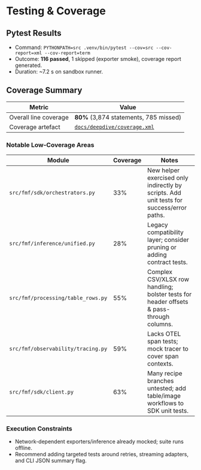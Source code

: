 # Testing & Coverage

## Pytest Results
- Command: `PYTHONPATH=src .venv/bin/pytest --cov=src --cov-report=xml --cov-report=term`
- Outcome: **116 passed**, 1 skipped (exporter smoke), coverage report generated.
- Duration: ~7.2 s on sandbox runner.

## Coverage Summary
| Metric | Value |
|--------|-------|
| Overall line coverage | **80%** (3,874 statements, 785 missed) |
| Coverage artefact | [`docs/deepdive/coverage.xml`](coverage.xml) |

### Notable Low-Coverage Areas
| Module | Coverage | Notes |
|--------|----------|-------|
| `src/fmf/sdk/orchestrators.py` | 33% | New helper exercised only indirectly by scripts. Add unit tests for success/error paths. |
| `src/fmf/inference/unified.py` | 28% | Legacy compatibility layer; consider pruning or adding contract tests. |
| `src/fmf/processing/table_rows.py` | 55% | Complex CSV/XLSX row handling; bolster tests for header offsets & pass-through columns. |
| `src/fmf/observability/tracing.py` | 59% | Lacks OTEL span tests; mock tracer to cover span contexts. |
| `src/fmf/sdk/client.py` | 63% | Many recipe branches untested; add table/image workflows to SDK unit tests. |

### Execution Constraints
- Network-dependent exporters/inference already mocked; suite runs offline.
- Recommend adding targeted tests around retries, streaming adapters, and CLI JSON summary flag.


